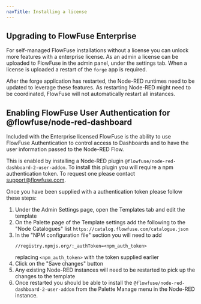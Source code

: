 ```yaml
---
navTitle: Installing a license
---
```


## Upgrading to FlowFuse Enterprise

For self-managed FlowFuse installations without a license you can unlock more
features with a enterprise license. As an admin a license can be uploaded to
FlowFuse in the admin panel, under the settings tab. When a license is uploaded
a restart of the `forge` app is required.

After the forge application has restarted, the Node-RED runtimes need to be
updated to leverage these features. As restarting Node-RED might need to be
coordinated, FlowFuse will not automatically restart all instances.

## Enabling FlowFuse User Authentication for @flowfuse/node-red-dashboard

Included with the Enterprise licensed FlowFuse is the ability to use 
FlowFuse Authentication to control access to Dashboards and to have the 
user information passed to the Node-RED Flow.

This is enabled by installing a Node-RED plugin `@flowfuse/node-red-dashboard-2-user-addon`.
To install this plugin you will require a npm authentication token. To request
one please contact <a href="mailto:support@flowfuse.com?subject=Dashboard 2 User addon">support@flowfuse.com</a>.

Once you have been supplied with a authentication token please follow these steps:

1. Under the Admin Settings page, open the Templates tab and edit the template
2. On the Palette page of the Template settings add the following to the "Node Catalogues" list `https://catalog.flowfuse.com/catalogue.json`
3. In the "NPM configuration file" section you will need to add
    ```
    //registry.npmjs.org/:_authToken=<npm_auth_token>
    ```
    replacing `<npm_auth_token>` with the token supplied earlier
4. Click on the "Save changes" button
5. Any existing Node-RED instances will need to be restarted to pick up the changes to the template
6. Once restarted you should be able to install the `@flowfuse/node-red-dashboard-2-user-addon` from the Palette Manage menu in the Node-RED instance.
